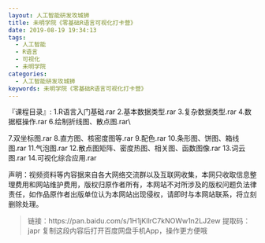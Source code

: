 ```yaml
---
layout: 人工智能研发攻城狮
title: 未明学院《零基础R语言可视化打卡营》
date: 2019-08-19 19:34:13
tags:
  - 人工智能
  - R语言
  - 可视化
  - 未明学院
categories:
  - 人工智能研发攻城狮
keywords: 未明学院《零基础R语言可视化打卡营》
---
```

『课程目录』:
1.R语言入门基础.rar
2.基本数据类型.rar
3.复杂数据类型.rar
4.数据框操作.rar
6.绘制折线图、散点图.rar\
<!-- more --> 
7.双坐标图.rar
8.直方图、核密度图等.rar
9.配色.rar
10.条形图、饼图、箱线图.rar
11.气泡图.rar
12.散点图矩阵、密度热图、相关图、函数图像.rar
13.词云图.rar
14.可视化综合应用.rar
<div class="post-copyright">
    <div class="post-copyright__author">
      <span class="post-copyright-meta">声明：视频资料等内容据来自各大网络交流群以及互联网收集，本网只收取信息整理费用和网站维护费用，版权归原作者所有，本网站不对所涉及的版权问题负法律责任，如作品原作者出版单位认为本网站出现侵权，请即时与本网站联系，将立刻删除处理。 </span>
    </div>
</div>

<blockquote class="blockquote-center">
链接：https://pan.baidu.com/s/1H1jKllrC7kNOWw1n2LJ2ew 
提取码：japr 
复制这段内容后打开百度网盘手机App，操作更方便哦
</blockquote>

